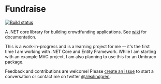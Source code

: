 # Fundraise

[![Build status](https://ci.appveyor.com/api/projects/status/2k8rv0m891wxh783?svg=true)](https://ci.appveyor.com/project/alindgren/fundraise)

A .NET core library for building crowdfunding applications.  See [wiki](https://github.com/alindgren/Fundraise/wiki) for documentation.

This is a work-in-progress and is a learning project for me -- it's the first time I am working with .NET Core and Entity Framework.  While I am starting with an example MVC project, I am also planning to use this for an Umbraco package.

Feedback and contributions are welcome! Please [create an issue](https://github.com/alindgren/Fundraise/issues/new) to start a conversation or contact me on twitter [@alexlindgren](https://twitter.com/alexlindgren).
